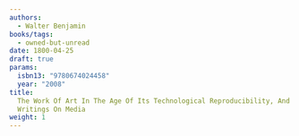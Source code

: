 ```yaml
---
authors:
  - Walter Benjamin
books/tags:
  - owned-but-unread
date: 1800-04-25
draft: true
params:
  isbn13: "9780674024458"
  year: "2008"
title:
  The Work Of Art In The Age Of Its Technological Reproducibility, And Other
  Writings On Media
weight: 1
---
```


<!--more-->
